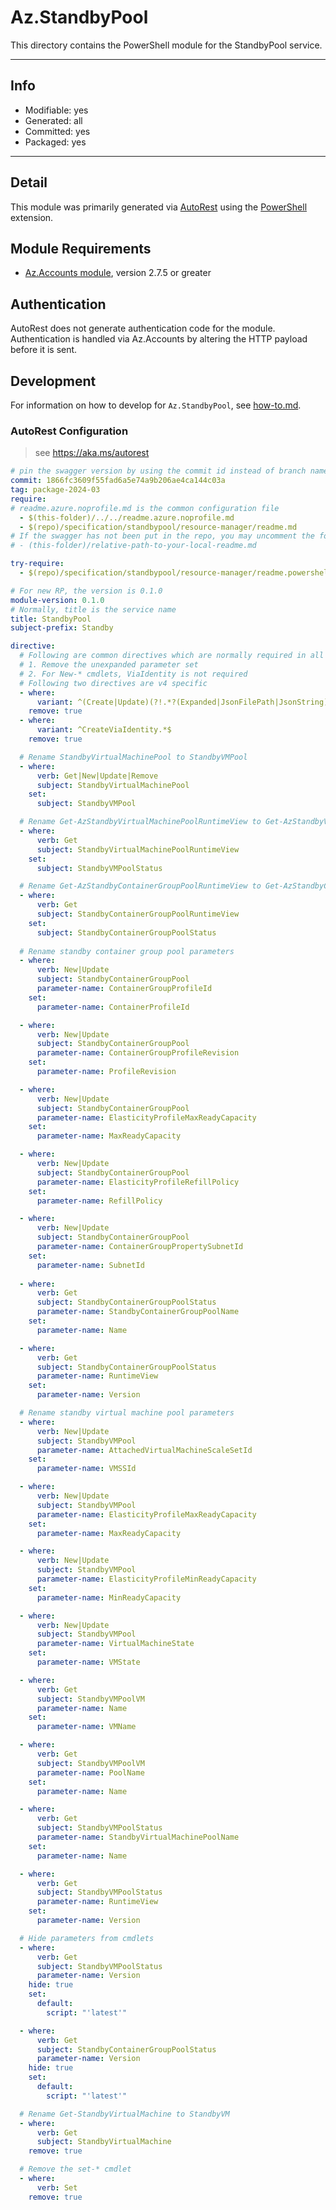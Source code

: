 <!-- region Generated -->
# Az.StandbyPool
This directory contains the PowerShell module for the StandbyPool service.

---
## Info
- Modifiable: yes
- Generated: all
- Committed: yes
- Packaged: yes

---
## Detail
This module was primarily generated via [AutoRest](https://github.com/Azure/autorest) using the [PowerShell](https://github.com/Azure/autorest.powershell) extension.

## Module Requirements
- [Az.Accounts module](https://www.powershellgallery.com/packages/Az.Accounts/), version 2.7.5 or greater

## Authentication
AutoRest does not generate authentication code for the module. Authentication is handled via Az.Accounts by altering the HTTP payload before it is sent.

## Development
For information on how to develop for `Az.StandbyPool`, see [how-to.md](how-to.md).
<!-- endregion -->

### AutoRest Configuration
> see https://aka.ms/autorest

```yaml
# pin the swagger version by using the commit id instead of branch name
commit: 1866fc3609f55fad6a5e74a9b206ae4ca144c03a
tag: package-2024-03
require:
# readme.azure.noprofile.md is the common configuration file
  - $(this-folder)/../../readme.azure.noprofile.md
  - $(repo)/specification/standbypool/resource-manager/readme.md
# If the swagger has not been put in the repo, you may uncomment the following line and refer to it locally
# - (this-folder)/relative-path-to-your-local-readme.md

try-require: 
  - $(repo)/specification/standbypool/resource-manager/readme.powershell.md

# For new RP, the version is 0.1.0
module-version: 0.1.0
# Normally, title is the service name
title: StandbyPool
subject-prefix: Standby

directive:
  # Following are common directives which are normally required in all the RPs
  # 1. Remove the unexpanded parameter set
  # 2. For New-* cmdlets, ViaIdentity is not required
  # Following two directives are v4 specific
  - where:
      variant: ^(Create|Update)(?!.*?(Expanded|JsonFilePath|JsonString))
    remove: true
  - where:
      variant: ^CreateViaIdentity.*$
    remove: true

  # Rename StandbyVirtualMachinePool to StandbyVMPool
  - where:
      verb: Get|New|Update|Remove
      subject: StandbyVirtualMachinePool
    set:
      subject: StandbyVMPool

  # Rename Get-AzStandbyVirtualMachinePoolRuntimeView to Get-AzStandbyVMPoolStatus
  - where:
      verb: Get
      subject: StandbyVirtualMachinePoolRuntimeView
    set:
      subject: StandbyVMPoolStatus

  # Rename Get-AzStandbyContainerGroupPoolRuntimeView to Get-AzStandbyContainerGroupPoolStatus
  - where:
      verb: Get
      subject: StandbyContainerGroupPoolRuntimeView
    set:
      subject: StandbyContainerGroupPoolStatus
  
  # Rename standby container group pool parameters
  - where:
      verb: New|Update
      subject: StandbyContainerGroupPool
      parameter-name: ContainerGroupProfileId
    set:
      parameter-name: ContainerProfileId

  - where:
      verb: New|Update
      subject: StandbyContainerGroupPool
      parameter-name: ContainerGroupProfileRevision
    set:
      parameter-name: ProfileRevision

  - where:
      verb: New|Update
      subject: StandbyContainerGroupPool
      parameter-name: ElasticityProfileMaxReadyCapacity
    set:
      parameter-name: MaxReadyCapacity

  - where:
      verb: New|Update
      subject: StandbyContainerGroupPool
      parameter-name: ElasticityProfileRefillPolicy
    set:
      parameter-name: RefillPolicy

  - where:
      verb: New|Update
      subject: StandbyContainerGroupPool
      parameter-name: ContainerGroupPropertySubnetId
    set:
      parameter-name: SubnetId
  
  - where:
      verb: Get
      subject: StandbyContainerGroupPoolStatus
      parameter-name: StandbyContainerGroupPoolName
    set:
      parameter-name: Name

  - where:
      verb: Get
      subject: StandbyContainerGroupPoolStatus
      parameter-name: RuntimeView
    set:
      parameter-name: Version

  # Rename standby virtual machine pool parameters
  - where:
      verb: New|Update
      subject: StandbyVMPool
      parameter-name: AttachedVirtualMachineScaleSetId
    set:
      parameter-name: VMSSId

  - where:
      verb: New|Update
      subject: StandbyVMPool
      parameter-name: ElasticityProfileMaxReadyCapacity
    set:
      parameter-name: MaxReadyCapacity

  - where:
      verb: New|Update
      subject: StandbyVMPool
      parameter-name: ElasticityProfileMinReadyCapacity
    set:
      parameter-name: MinReadyCapacity

  - where:
      verb: New|Update
      subject: StandbyVMPool
      parameter-name: VirtualMachineState
    set:
      parameter-name: VMState

  - where:
      verb: Get
      subject: StandbyVMPoolVM
      parameter-name: Name
    set:
      parameter-name: VMName

  - where:
      verb: Get
      subject: StandbyVMPoolVM
      parameter-name: PoolName
    set:
      parameter-name: Name

  - where:
      verb: Get
      subject: StandbyVMPoolStatus
      parameter-name: StandbyVirtualMachinePoolName
    set:
      parameter-name: Name

  - where:
      verb: Get
      subject: StandbyVMPoolStatus
      parameter-name: RuntimeView
    set:
      parameter-name: Version

  # Hide parameters from cmdlets
  - where:
      verb: Get
      subject: StandbyVMPoolStatus
      parameter-name: Version
    hide: true
    set:
      default:
        script: "'latest'"

  - where:
      verb: Get
      subject: StandbyContainerGroupPoolStatus
      parameter-name: Version
    hide: true
    set:
      default:
        script: "'latest'"

  # Rename Get-StandbyVirtualMachine to StandbyVM
  - where:
      verb: Get
      subject: StandbyVirtualMachine
    remove: true

  # Remove the set-* cmdlet
  - where:
      verb: Set
    remove: true
```
